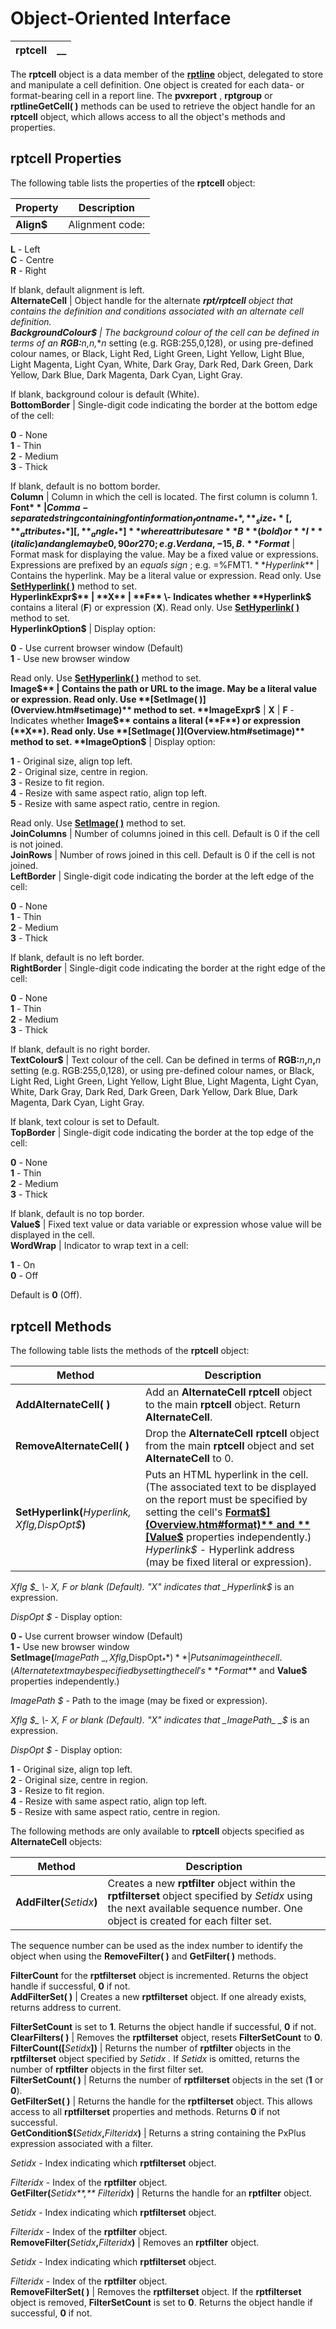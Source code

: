# Object-Oriented Interface  
  
**rptcell** |  **__**  
---|---  
  
The **rptcell** object is a data member of the **[rptline](../rptline/Overview.md)** object, delegated to store and manipulate a cell definition. One object is created for each data- or format-bearing cell in a report line. The **pvxreport** , **rptgroup** or **rptlineGetCell( )** methods can be used to retrieve the object handle for an **rptcell** object, which allows access to all the object's methods and properties.

## rptcell Properties

The following table lists the properties of the **rptcell** object:

**Property** |  **Description**  
---|---  
**Align$** |  Alignment code:   
  
**L** \- Left  
**C** \- Centre  
**R** \- Right  
  
If blank, default alignment is left.  
**AlternateCell** |  Object handle for the alternate ***rpt/rptcell** object that contains the definition and conditions associated with an alternate cell definition.  
**BackgroundColour$** |  The background colour of the cell can be defined in terms of an **RGB:**_n_**,**_n_**,**_n_ setting (e.g. RGB:255,0,128), or using pre-defined colour names, or Black, Light Red, Light Green, Light Yellow, Light Blue, Light Magenta, Light Cyan, White, Dark Gray, Dark Red, Dark Green, Dark Yellow, Dark Blue, Dark Magenta, Dark Cyan, Light Gray.  
  
If blank, background colour is default (White).  
**BottomBorder** |  Single-digit code indicating the border at the bottom edge of the cell:   
  
**0** \- None  
**1** \- Thin  
**2** \- Medium  
**3** \- Thick  
  
If blank, default is no bottom border.  
**Column** |  Column in which the cell is located. The first column is column 1.  
**Font$** |  Comma-separated string containing font information _fontname_**,**_size_**[,**_attributes_**][,**_angle_**]** where attributes are **B** (bold) or **I** (italic) and angle may be 0, 90 or 270; e.g. Verdana,-15,B.  
**Format$** |  Format mask for displaying the value. May be a fixed value or expressions. Expressions are prefixed by an _equals sign_ ; e.g. =%FMT1$.  
**Hyperlink$** |  Contains the hyperlink. May be a literal value or expression. Read only. Use **[SetHyperlink( )](Overview.htm#sethyperlink)** method to set.  
**HyperlinkExpr$** |  **X** | **F** \- Indicates whether **Hyperlink$** contains a literal (**F**) or expression (**X**). Read only. Use **[SetHyperlink( )](Overview.htm#sethyperlink)** method to set.  
**HyperlinkOption$** |  Display option:   
  
**0** \- Use current browser window (Default)  
**1** \- Use new browser window  
  
Read only. Use **[SetHyperlink( )](Overview.htm#sethyperlink)** method to set.  
**Image$** |  Contains the path or URL to the image. May be a literal value or expression. Read only. Use **[SetImage( )](Overview.htm#setimage)** method to set.  
**ImageExpr$** |  **X** | **F** \- Indicates whether **Image$** contains a literal (**F**) or expression (**X**). Read only. Use **[SetImage( )](Overview.htm#setimage)** method to set.  
**ImageOption$** |  Display option:   
  
**1** \- Original size, align top left.   
**2** \- Original size, centre in region.  
**3** \- Resize to fit region.  
**4** \- Resize with same aspect ratio, align top left.  
**5** \- Resize with same aspect ratio, centre in region.  
  
Read only. Use **[SetImage( )](Overview.htm#setimage)** method to set.  
**JoinColumns** |  Number of columns joined in this cell. Default is 0 if the cell is not joined.  
**JoinRows** |  Number of rows joined in this cell. Default is 0 if the cell is not joined.  
**LeftBorder** |  Single-digit code indicating the border at the left edge of the cell:   
  
**0** \- None   
**1** \- Thin   
**2** \- Medium   
**3** \- Thick  
  
If blank, default is no left border.  
**RightBorder** |  Single-digit code indicating the border at the right edge of the cell:   
  
**0** \- None   
**1** \- Thin   
**2** \- Medium   
**3** \- Thick  
  
If blank, default is no right border.  
**TextColour$** |  Text colour of the cell. Can be defined in terms of **RGB:**_n_**,**_n_**,**_n_ setting (e.g. RGB:255,0,128), or using pre-defined colour names, or Black, Light Red, Light Green, Light Yellow, Light Blue, Light Magenta, Light Cyan, White, Dark Gray, Dark Red, Dark Green, Dark Yellow, Dark Blue, Dark Magenta, Dark Cyan, Light Gray.  
  
If blank, text colour is set to Default.  
**TopBorder** |  Single-digit code indicating the border at the top edge of the cell:   
  
**0** \- None   
**1** \- Thin   
**2** \- Medium   
**3** \- Thick  
  
If blank, default is no top border.  
**Value$** |  Fixed text value or data variable or expression whose value will be displayed in the cell.  
**WordWrap** |  Indicator to wrap text in a cell:  
  
**1** \- On  
**0** \- Off  
  
Default is **0** (Off).  
  
## rptcell Methods

The following table lists the methods of the **rptcell** object:

**Method** |  **Description**  
---|---  
**AddAlternateCell( )** |  Add an **AlternateCell rptcell** object to the main **rptcell** object. Return **AlternateCell**.  
**RemoveAlternateCell( )** |  Drop the **AlternateCell rptcell** object from the main **rptcell** object and set **AlternateCell** to 0.  
**SetHyperlink(**_Hyperlink$,Xflg$,DispOpt$_**)** |  Puts an HTML hyperlink in the cell. (The associated text to be displayed on the report must be specified by setting the cell's **[Format$](Overview.htm#format)** and **[Value$](Overview.htm#value)** properties independently.) _Hyperlink$_ \- Hyperlink address (may be fixed literal or expression).  
  
_Xflg_ _$_ \- X, F or blank (Default). "X" indicates that _Hyperlink$_ is an expression.  
  
_DispOpt_ _$ -_ Display option:  
  
**0 -** Use current browser window (Default)  
**1 -** Use new browser window  
**SetImage(**_ImagePath_ _$,Xflg$,DispOpt$_**)** |  Puts an image in the cell. (Alternate text may be specified by setting the cell's **Format$** and **Value$** properties independently.)  
  
_ImagePath_ _$_ \- Path to the image (may be fixed or expression).  
  
_Xflg_ _$_ \- X, F or blank (Default). "X" indicates that _ImagePath_ _$_ is an expression.  
  
_DispOpt_ _$_ \- Display option:  
  
**1** \- Original size, align top left.   
**2** \- Original size, centre in region.  
**3** \- Resize to fit region.  
**4** \- Resize with same aspect ratio, align top left.  
**5** \- Resize with same aspect ratio, centre in region.  
  
The following methods are only available to **rptcell** objects specified as **AlternateCell** objects:

**Method** |  **Description**  
---|---  
**AddFilter(**_Setidx_**)** |  Creates a new **rptfilter** object within the **rptfilterset** object specified by _Setidx_ using the next available sequence number. One object is created for each filter set.  
  
The sequence number can be used as the index number to identify the object when using the **RemoveFilter( )** and **GetFilter( )** methods.  
  
**FilterCount** for the **rptfilterset** object is incremented. Returns the object handle if successful, **0** if not.  
**AddFilterSet( )** |  Creates a new **rptfilterset** object. If one already exists, returns address to current.  
  
**FilterSetCount** is set to **1**. Returns the object handle if successful, **0** if not.  
**ClearFilters( )** |  Removes the **rptfilterset** object, resets **FilterSetCount** to **0**.  
**FilterCount([**_Setidx_**])** |  Returns the number of **rptfilter** objects in the **rptfilterset** object specified by _Setidx_ _._ If _Setidx_ is omitted, returns the number of **rptfilter** objects in the first filter set.  
**FilterSetCount( )** |  Returns the number of **rptfilterset** objects in the set (**1** or **0**).  
**GetFilterSet( )** |  Returns the handle for the **rptfilterset** object. This allows access to all **rptfilterset** properties and methods. Returns **0** if not successful.  
**GetCondition$(**_Setidx_**,**_Filteridx_**)** |  Returns a string containing the PxPlus expression associated with a filter.  
  
_Setidx_ \- Index indicating which **rptfilterset** object.  
  
_Filteridx_ \- Index of the **rptfilter** object.  
**GetFilter(**_Setidx**,** Filteridx_**)** |  Returns the handle for an **rptfilter** object.  
  
_Setidx_ \- Index indicating which **rptfilterset** object.  
  
_Filteridx_ \- Index of the **rptfilter** object.  
**RemoveFilter(**_Setidx_**,**_Filteridx_**)** |  Removes an **rptfilter** object.   
  
 _Setidx_ \- Index indicating which **rptfilterset** object.  
  
_Filteridx_ \- Index of the **rptfilter** object.  
**RemoveFilterSet( )** |  Removes the **rptfilterset** object. If the **rptfilterset** object is removed, **FilterSetCount** is set to **0**. Returns the object handle if successful, **0** if not.
